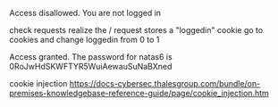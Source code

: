 Access disallowed. You are not logged in

check requests
realize the / request stores a "loggedin" cookie
go to cookies and change loggedin from 0 to 1

Access granted. The password for natas6 is 0RoJwHdSKWFTYR5WuiAewauSuNaBXned

cookie injection
https://docs-cybersec.thalesgroup.com/bundle/on-premises-knowledgebase-reference-guide/page/cookie_injection.htm
